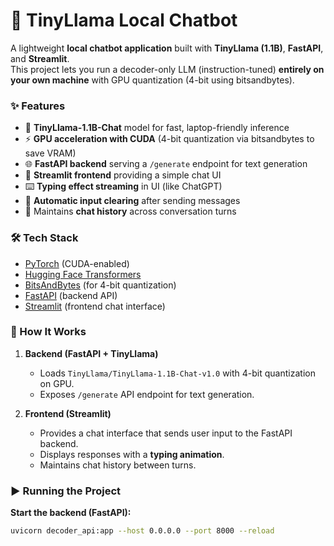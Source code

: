 # 🤖 TinyLlama Local Chatbot

A lightweight **local chatbot application** built with **TinyLlama (1.1B)**, **FastAPI**, and **Streamlit**.  
This project lets you run a decoder-only LLM (instruction-tuned) **entirely on your own machine** with GPU quantization (4-bit using bitsandbytes).  

### ✨ Features
- 🧠 **TinyLlama-1.1B-Chat** model for fast, laptop-friendly inference  
- ⚡ **GPU acceleration with CUDA** (4-bit quantization via bitsandbytes to save VRAM)  
- 🌐 **FastAPI backend** serving a `/generate` endpoint for text generation  
- 💬 **Streamlit frontend** providing a simple chat UI  
- ⌨️ **Typing effect streaming** in UI (like ChatGPT)  
- 🧹 **Automatic input clearing** after sending messages  
- 🔄 Maintains **chat history** across conversation turns  

### 🛠️ Tech Stack
- [PyTorch](https://pytorch.org/) (CUDA-enabled)
- [Hugging Face Transformers](https://huggingface.co/docs/transformers/)
- [BitsAndBytes](https://github.com/TimDettmers/bitsandbytes) (for 4-bit quantization)
- [FastAPI](https://fastapi.tiangolo.com/) (backend API)
- [Streamlit](https://streamlit.io/) (frontend chat interface)

### 🚀 How It Works
1. **Backend (FastAPI + TinyLlama)**  
   - Loads `TinyLlama/TinyLlama-1.1B-Chat-v1.0` with 4-bit quantization on GPU.  
   - Exposes `/generate` API endpoint for text generation.  

2. **Frontend (Streamlit)**  
   - Provides a chat interface that sends user input to the FastAPI backend.  
   - Displays responses with a **typing animation**.  
   - Maintains chat history between turns.  

### ▶️ Running the Project

**Start the backend (FastAPI):**
```bash
uvicorn decoder_api:app --host 0.0.0.0 --port 8000 --reload
